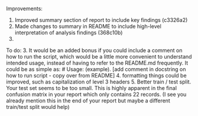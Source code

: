 Improvements:
1. Improved summary section of report to include key findings (c3326a2)
2. Made changes to summary in README to include high-level interpretation of analysis findings (368c10b)
3. 

To do:
3. It would be an added bonus if you could include a comment on how to run the script, which would be a little more convenient to understand intended usage, instead of having to refer to the README.md frequently. It could be as simple as: # Usage: (example). [add comment in docstring on how to run script - copy over from README]
4.  formatting things could be improved, such as capitalization of level 3 headers
5.  Better train / test split. Your test set seems to be too small. This is highly apparent in the final confusion matrix in your report which only contains 22 records. (I see you already mention this in the end of your report but maybe a different train/test split would help)



